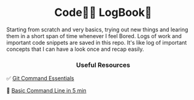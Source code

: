 <h1 align="center">
	Code👨‍💻 LogBook📗
</h1>

Starting from scratch and very basics, trying out new things and learing them in a short span of time whenever I feel Bored. Logs of work and important code snippets are saved in this repo. It's like log of important concepts that I can have a look once and recap easily.

<h3 align="center">
	Useful Resources
</h3>

✅ [Git Command Essentials](https://github.com/AbhiramReddyD/Code-LogBook/tree/master/Git%20Commands)

📜 [Basic Command Line in 5 min](https://github.com/AbhiramReddyD/Code-LogBook/tree/master/Command%20Line)
